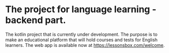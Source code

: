 # The project for language learning - backend part.
The kotlin project that is currently under development. The purpose is to make an educational platform that will hold courses and tests for English learners.
The web app is available now at https://lessonsbox.com/welcome.
